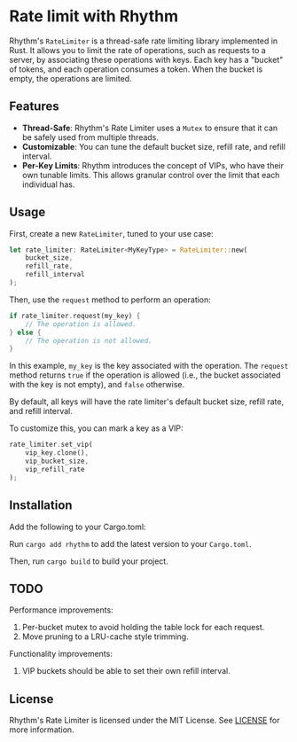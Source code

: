 # Rate limit with Rhythm

Rhythm's `RateLimiter` is a thread-safe rate limiting library implemented in Rust. It allows you to limit the rate of operations, such as requests to a server, by associating these operations with keys. Each key has a "bucket" of tokens, and each operation consumes a token. When the bucket is empty, the operations are limited.

## Features

- **Thread-Safe**: Rhythm's Rate Limiter uses a `Mutex` to ensure that it can be safely used from multiple threads.
- **Customizable**: You can tune the default bucket size, refill rate, and refill interval.
- **Per-Key Limits**: Rhythm introduces the concept of VIPs, who have their own tunable limits. This allows granular control over the limit that each individual has.

## Usage

First, create a new `RateLimiter`, tuned to your use case:

```rust
let rate_limiter: RateLimiter<MyKeyType> = RateLimiter::new(
    bucket_size,
    refill_rate,
    refill_interval
);
```

Then, use the `request` method to perform an operation:

```rust
if rate_limiter.request(my_key) {
    // The operation is allowed.
} else {
    // The operation is not allowed.
}
```

In this example, `my_key` is the key associated with the operation. The `request` method returns `true` if the operation is allowed (i.e., the bucket associated with the key is not empty), and `false` otherwise.

By default, all keys will have the rate limiter's default bucket size, refill rate, and refill interval.

To customize this, you can mark a key as a VIP:

```rust
rate_limiter.set_vip(
    vip_key.clone(),
    vip_bucket_size,
    vip_refill_rate
);
```

## Installation

Add the following to your Cargo.toml:

Run `cargo add rhythm` to add the latest version to your `Cargo.toml`.

Then, run `cargo build` to build your project.

## TODO

Performance improvements:

1. Per-bucket mutex to avoid holding the table lock for each request.
2. Move pruning to a LRU-cache style trimming.

Functionality improvements:

1. VIP buckets should be able to set their own refill interval.

## License

Rhythm's Rate Limiter is licensed under the MIT License. See [LICENSE](./LICENSE) for more information.
